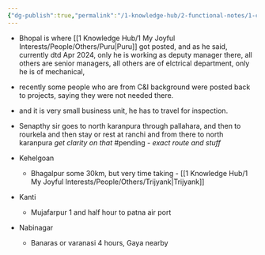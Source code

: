 ```yaml
---
{"dg-publish":true,"permalink":"/1-knowledge-hub/2-functional-notes/1-career-notes/4-ntpc/ntpc-locations/locations-5/","noteIcon":""}
---
```


- Bhopal is where [[1 Knowledge Hub/1 My Joyful Interests/People/Others/Puru\|Puru]] got posted, and as he said, currently dtd Apr 2024, only he is working as deputy manager there, all others are senior managers, all others are of elctrical department, only he is of mechanical,  
- recently some people who are from C&I background were posted back to projects, saying they were not needed there.
- and it is very small business unit, he has to travel for inspection.
- Senapthy sir goes to north karanpura through pallahara, and then to rourkela and then stay or rest at ranchi and from there to north karanpura *get clarity on that* #pending  *- exact route and stuff*

- Kehelgoan
	- Bhagalpur some 30km, but very time taking - [[1 Knowledge Hub/1 My Joyful Interests/People/Others/Trijyank\|Trijyank]]
- Kanti
	- Mujafarpur 1 and half hour to patna air port
- Nabinagar
	- Banaras or varanasi 4 hours, Gaya nearby